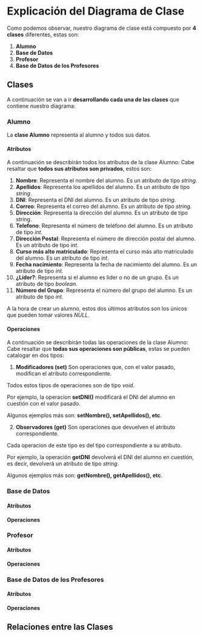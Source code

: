 # Explicación del Diagrama de Clase
Como podemos observar, nuestro diagrama de clase está compuesto por **4 clases** diferentes, estas son:
1. **Alumno**
2. **Base de Datos**
3. **Profesor**
4. **Base de Datos de los Profesores**
## Clases
A continuación se van a ir **desarrollando cada una de las clases** que contiene nuestro diagrama:
### Alumno
La **clase Alumno** representa al alumno y todos sus datos.
#### Atributos
A continuación se describirán todos los atributos de la clase Alumno:
Cabe resaltar que **todos sus atributos son privados**, estos son:
1. **Nombre**: Representa el nombre del alumno. Es un atributo de tipo *string*.
2. **Apellidos**: Representa los apellidos del alumno. Es un atributo de tipo *string*.
3. **DNI**: Representa el DNI del alumno. Es un atributo de tipo *string*.
4. **Correo**: Representa el correo del alumno. Es un atributo de tipo *string*.
5. **Dirección**: Representa la dirección del alumno. Es un atributo de tipo string.
6. **Telefono**: Representa el número de teléfono del alumno. Es un atributo de tipo *int*.
7. **Dirección Postal**: Representa el número de dirección postal del alumno. Es un atributo de tipo *int*.
8. **Curso más alto matriculado**: Representa el curso más alto matriculado del alumno. Es un atributo de tipo *int*.
9. **Fecha nacimiento**: Representa la fecha de nacimiento del alumno. Es un atributo de tipo *int*.
10. **¿Líder?**: Representa si el alumno es lider o no de un grupo. Es un atributo de tipo *boolean*.
11. **Número del Grupo**: Representa el número del grupo del alumno. Es un atributo de tipo *int*.

A la hora de crear un alumno, estos dos últimos atributos son los únicos que pueden tomar valores *NULL*.
#### Operaciones
A continuación se describirán todas las operaciones de la clase Alumno:
Cabe resaltar que **todas sus operaciones son públicas**, estas se pueden catalogar en dos tipos:
1. **Modificadores (set)**
Son operaciones que, con el valor pasado, modifican el atributo correspondiente.

Todos estos tipos de operaciones son de tipo *void*.

Por ejemplo, la operacion **setDNI()** modificará el DNI del alumno en cuestión con el valor pasado.

Algunos ejemplos más son: **setNombre(), setApellidos(), etc**.

2. **Observadores (get)**
Son operaciones que devuelven el atributo correspondiente.

Cada operacion de este tipo es del tipo correspondiente a su atributo.

Por ejemplo, la operación **getDNI** devolverá el DNI del alumno en cuestión, es decir, devolverá un atributo de tipo *string*.

Algunos ejemplos más son: **getNombre(), getApellidos(), etc**.


### Base de Datos
#### Atributos





#### Operaciones





### Profesor
#### Atributos





#### Operaciones




### Base de Datos de los Profesores
#### Atributos





#### Operaciones

## Relaciones entre las Clases
